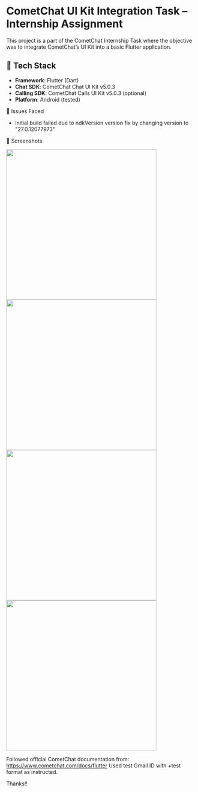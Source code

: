 # CometChat UI Kit Integration Task – Internship Assignment

This project is a part of the CometChat Internship Task where the objective was to integrate CometChat’s UI Kit into a basic Flutter application.

## 🔧 Tech Stack
- **Framework**: Flutter (Dart)
- **Chat SDK**: CometChat Chat UI Kit v5.0.3
- **Calling SDK**: CometChat Calls UI Kit v5.0.3 (optional)
- **Platform**: Android (tested)

🐞 Issues Faced
 - Initial build failed due to ndkVersion version fix by changing version to "27.0.12077973"


📸 Screenshots

<img src="https://github.com/user-attachments/assets/1d2460eb-fea7-4994-a0e6-99413c16afc9" width="400" />
<img src="https://github.com/user-attachments/assets/dadc6ec3-0dfb-4f21-b20d-5c53ddacb66f" width="400" />
<img src="https://github.com/user-attachments/assets/424fe71d-4a92-4f22-8c4e-b3f3f058f97c" width="400" />
<img src="https://github.com/user-attachments/assets/69af05ae-0422-401e-8e1e-9b8fa1c394f1" width="400" />


Followed official CometChat documentation from: https://www.cometchat.com/docs/flutter
Used test Gmail ID with +test format as instructed.

Thanks!!
